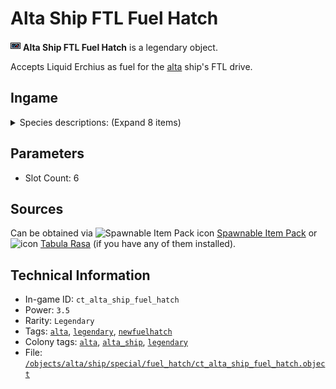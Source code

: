# Alta Ship FTL Fuel Hatch

<img src="https://raw.githubusercontent.com/Ceterai/Enternia/main/objects/alta/ship/special/fuel_hatch/icon.png" alt="Alta Ship FTL Fuel Hatch icon" loading="lazy" height="16px" width="auto" /> **Alta Ship FTL Fuel Hatch** is a legendary object.

Accepts Liquid Erchius as fuel for the [alta](https://ceterai.github.io/MyEnternia/Wiki/Tags/Alta) ship's FTL drive.

## Ingame

<details markdown="1"><summary>Species descriptions: (Expand 8 items)</summary>

- Alta: A piece of acquired tech. Lets you power up the ship using erchius fuel.
- Apex: The FTL drive fuel hatch. Converts fuel into freedom.
- Avian: The FTL fuel hatch. Let's load it up and take to the stars!
- Floran: Fuel hatch for FTL drive. Let'ss fill it up!
- Glitch: Excited. This hatch fuels the FTL drive so that I may visit planets outside of this system.
- Human: The ship's fuel hatch. With fuel for the FTL drive I can explore outside this system.
- Hylotl: The humble FTL fuel hatch. Fuel is the lifeblood of exploration.
- Novakid: FTL fuel goes in here!

</details>

## Parameters

- Slot Count: 6

## Sources

Can be obtained via <img src="https://raw.githubusercontent.com/Silverfeelin/Starbound-SpawnableItemPack/master/interface/sip/iconSmall.png" alt="Spawnable Item Pack icon" width="18" height="14"/> [Spawnable Item Pack](https://steamcommunity.com/sharedfiles/filedetails/?id=733665104) or <img src="https://steamuserimages-a.akamaihd.net/ugc/263843960696222713/3EC9A7C005541F7D577EBCB8C5736B4EFC9973D6/" alt="icon" width="8" height="12"/> [Tabula Rasa](https://community.playstarbound.com/resources/the-tabula-rasa.3222/) (if you have any of them installed).

## Technical Information

- In-game ID: `ct_alta_ship_fuel_hatch`
- Power: `3.5`
- Rarity: `Legendary`
- Tags: [`alta`](https://ceterai.github.io/MyEnternia/Wiki/Tags/Alta), [`legendary`](https://ceterai.github.io/MyEnternia/Wiki/Tags/Legendary), [`newfuelhatch`](https://ceterai.github.io/MyEnternia/Wiki/Tags/Newfuelhatch)
- Colony tags: [`alta`](https://ceterai.github.io/MyEnternia/Wiki/Tags/Alta), [`alta_ship`](https://ceterai.github.io/MyEnternia/Wiki/Tags/AltaShip), [`legendary`](https://ceterai.github.io/MyEnternia/Wiki/Tags/Legendary)
- File: [`/objects/alta/ship/special/fuel_hatch/ct_alta_ship_fuel_hatch.object`](https://github.com/Ceterai/Enternia/blob/main/objects/alta/ship/special/fuel_hatch/ct_alta_ship_fuel_hatch.object)
